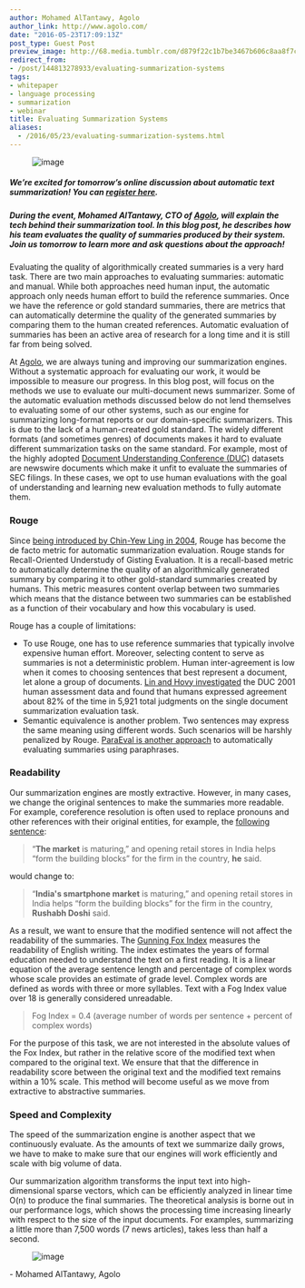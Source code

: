 ```yaml
---
author: Mohamed AlTantawy, Agolo
author_link: http://www.agolo.com/
date: "2016-05-23T17:09:13Z"
post_type: Guest Post
preview_image: http://68.media.tumblr.com/d879f22c1b7be3467b606c8aa8f7cfb6/tumblr_inline_o7n3a6bf5R1ta78fg_540.jpg
redirect_from:
- /post/144813278933/evaluating-summarization-systems
tags:
- whitepaper
- language processing
- summarization
- webinar
title: Evaluating Summarization Systems
aliases:
  - /2016/05/23/evaluating-summarization-systems.html
---
```


<figure data-orig-width="1300" data-orig-height="863" class="tmblr-full"><img src="http://68.media.tumblr.com/d879f22c1b7be3467b606c8aa8f7cfb6/tumblr_inline_o7n3a6bf5R1ta78fg_540.jpg" alt="image" data-orig-width="1300" data-orig-height="863"/></figure>

##### We’re excited for tomorrow’s online discussion about automatic text summarization! You can <a href="https://textsummarizationwebinar.splashthat.com/">register here</a>.

##### During the event, Mohamed AlTantawy, CTO of <a href="http://www.agolo.com">Agolo</a>, will explain the tech behind their summarization tool. In this blog post, he describes how his team evaluates the quality of summaries produced by their system. Join us tomorrow to learn more and ask questions about the approach!

<p>Evaluating the quality of algorithmically created summaries is a very hard task. There are two main approaches to evaluating summaries: automatic and manual. While both approaches need human input, the automatic approach only needs human effort to build the reference summaries. Once we have the reference or gold standard summaries, there are metrics that can automatically determine the quality of the generated summaries by comparing them to the human created references. Automatic evaluation of summaries has been an active area of research for a long time and it is still far from being solved.<br/></p><p>At <a href="http://www.agolo.com">Agolo</a>, we are always tuning and improving our summarization engines. Without a systematic approach for evaluating our work, it would be impossible to measure our progress. In this blog post, will focus on the methods we use to evaluate our multi-document news summarizer. Some of the automatic evaluation methods discussed below do not lend themselves to evaluating some of our other systems, such as our engine for summarizing long-format reports or our domain-specific summarizers. This is due to the lack of a human-created gold standard. The widely different formats (and sometimes genres) of documents makes it hard to evaluate different summarization tasks on the same standard. For example, most of the highly adopted <a href="http://duc.nist.gov/">Document Understanding Conference (DUC)</a> datasets are newswire documents which make it unfit to evaluate the summaries of SEC filings. In these cases, we opt to use human evaluations with the goal of understanding and learning new evaluation methods to fully automate them.  </p>

### Rouge

<p><b></b></p><p>Since <a href="https://scholar.google.com/citations?view_op=view_citation&amp;hl=en&amp;user=cDF07aYAAAAJ&amp;citation_for_view=cDF07aYAAAAJ:u5HHmVD_uO8C">being introduced by Chin-Yew Ling in 2004</a>, Rouge has become the de facto metric for automatic summarization evaluation. Rouge stands for Recall-Oriented Understudy of Gisting Evaluation. It is a recall-based metric to automatically determine the quality of an algorithmically generated summary by comparing it to other gold-standard summaries created by humans. This metric measures content overlap between two summaries which means that the distance between two summaries can be established as a function of their vocabulary and how this vocabulary is used.</p><p>Rouge has a couple of limitations:</p><ul><li>To use Rouge, one has to use reference summaries that typically involve expensive human effort. Moreover, selecting content to serve as summaries is not a deterministic problem. Human inter-agreement is low when it comes to choosing sentences that best represent a document, let alone a group of documents. <a href="https://scholar.google.com/citations?view_op=view_citation&amp;hl=en&amp;user=cDF07aYAAAAJ&amp;citation_for_view=cDF07aYAAAAJ:eQOLeE2rZwMC">Lin and Hovy investigated</a> the DUC 2001 human assessment data and found that humans expressed agreement about 82% of the time in 5,921 total judgments on the single document summarization evaluation task.  <br/></li><li>Semantic equivalence is another problem. Two sentences may express the same meaning using different words. Such scenarios will be harshly penalized by Rouge. <a href="http://research.microsoft.com/apps/pubs/default.aspx?id=69253">ParaEval is another approach</a> to automatically evaluating summaries using paraphrases. <br/></li></ul>

### Readability

<p>Our summarization engines are mostly extractive. However, in many cases, we change the original sentences to make the summaries more readable. For example, coreference resolution is often used to replace pronouns and other references with their original entities, for example, the <a href="http://br.advfn.com/noticias/DJN/2016/artigo/70059200">following sentence</a>:<b><br/></b></p>

> “**The market** is maturing,” and opening retail stores in India helps “form the building blocks” for the firm in the country, **he** said.

<p>would change to:</p>

> “**India's smartphone market** is maturing,” and opening retail stores in India helps “form the building blocks” for the firm in the country, **Rushabh Doshi** said.

<p>As a result, we want to ensure that the modified sentence will not affect the readability of the summaries. The <a href="https://en.wikipedia.org/wiki/Gunning_fog_index">Gunning Fox Index</a> measures the readability of English writing. The index estimates the years of formal education needed to understand the text on a first reading. It is a linear equation of the average sentence length and percentage of complex words whose scale provides an estimate of grade level. Complex words are defined as words with three or more syllables. Text with a Fog Index value over 18 is generally considered unreadable.  </p><blockquote><p>Fog Index = 0.4 (average number of words per sentence + percent of complex words)</p></blockquote><p>For the purpose of this task, we are not interested in the absolute values of the Fox Index, but rather in the relative score of the modified text when compared to the original text. We ensure that that the difference in readability score between the original text and the modified text remains within a 10% scale. This method will become useful as we move from extractive to abstractive summaries.<br/></p>

### Speed and Complexity

<p>The speed of the summarization engine is another aspect that we continuously evaluate. As the amounts of text we summarize daily grows, we have to make to make sure that our engines will work efficiently and scale with big volume of data.<b><br/></b></p><p>Our summarization algorithm transforms the input text into high-dimensional sparse vectors, which can be efficiently analyzed in linear time O(n) to produce the final summaries. The theoretical analysis is borne out in our performance logs, which shows the processing time increasing linearly with respect to the size of the input documents. For examples, summarizing a little more than 7,500 words (7 news articles), takes less than half a second.<br/></p><figure data-orig-width="631" data-orig-height="302" class="tmblr-full"><img src="http://68.media.tumblr.com/b6ea78c28562d76d90e4da0165765860/tumblr_inline_o7n30giZIm1ta78fg_540.png" alt="image" data-orig-width="631" data-orig-height="302"/></figure><p>- Mohamed AlTantawy, Agolo</p>
